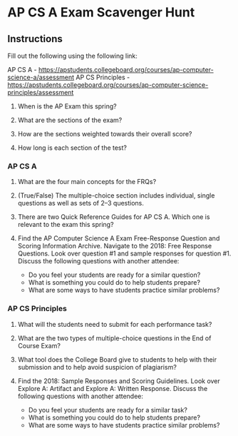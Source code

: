 # AP CS A Exam Scavenger Hunt

## Instructions

Fill out the following using the following link:

AP CS A - https://apstudents.collegeboard.org/courses/ap-computer-science-a/assessment
AP CS Principles - https://apstudents.collegeboard.org/courses/ap-computer-science-principles/assessment

1. When is the AP Exam this spring?

2. What are the sections of the exam?

3. How are the sections weighted towards their overall score?

4. How long is each section of the test?

### AP CS A

1. What are the four main concepts for the FRQs?

2. (True/False) The multiple-choice section includes individual, single questions as well as sets of 2–3 questions.

3. There are two Quick Reference Guides for AP CS A. Which one is relevant to the exam this spring?

4. Find the AP Computer Science A Exam Free-Response Question and Scoring Information Archive. Navigate to the 2018: Free Response Questions. Look over question #1 and sample responses for question #1. Discuss the following questions with another attendee:

    * Do you feel your students are ready for a similar question?
    * What is something you could do to help students prepare?
    * What are some ways to have students practice similar problems?

### AP CS Principles

1. What will the students need to submit for each performance task?

2. What are the two types of multiple-choice questions in the End of Course Exam?

3. What tool does the College Board give to students to help with their submission and to help avoid suspicion of plagiarism?

4. Find the 2018: Sample Responses and Scoring Guidelines. Look over Explore A: Artifact and Explore A: Written Response. Discuss the following questions with another attendee:

    * Do you feel your students are ready for a similar task?
    * What is something you could do to help students prepare?
    * What are some ways to have students practice similar problems?
